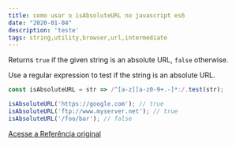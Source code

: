 ```yaml
---
title: como usar o isAbsoluteURL no javascript es6
date: "2020-01-04"
description: 'teste'
tags: string,utility,browser,url,intermediate
---
```


Returns `true` if the given string is an absolute URL, `false` otherwise.

Use a regular expression to test if the string is an absolute URL.

```js
const isAbsoluteURL = str => /^[a-z][a-z0-9+.-]*:/.test(str);
```

```js
isAbsoluteURL('https://google.com'); // true
isAbsoluteURL('ftp://www.myserver.net'); // true
isAbsoluteURL('/foo/bar'); // false
```


[Acesse a Referência original](http://github.com/30-seconds/)
